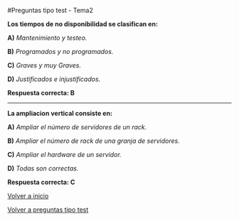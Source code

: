 #Preguntas tipo test - Tema2


**Los tiempos de no disponibilidad se clasifican en:**


**A)** *Mantenimiento y testeo.*


**B)** *Programados y no programados.*


**C)** *Graves y muy Graves.*


**D)** *Justificados e injustificados.*


**Respuesta correcta: B**

***

**La ampliacion vertical consiste en:**


**A)** *Ampliar el número de servidores de un rack.*


**B)** *Ampliar el número de rack de una granja de servidores.*


**C)** *Ampliar el hardware de un servidor.*


**D)** *Todas son correctas.*


**Respuesta correcta: C**


[Volver a inicio](../../../)

[Volver a preguntas tipo test](../../../Preguntas_Test)

